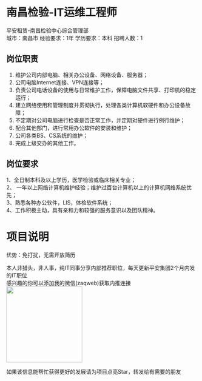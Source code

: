 # 南昌检验-IT运维工程师
平安租赁-南昌检验中心综合管理部  
城市：南昌市 经验要求：1年 学历要求：本科  招聘人数：1

## 岗位职责
1. 维护公司内部电脑、相关办公设备、网络设备、服务器；   
2. 公司电脑Internet连接、VPN连接等；   
3. 负责公司电话设备的使用与日常维护工作，保障电脑文件共享、打印机的稳定运行；   
4. 建立网络使用和管理制度并贯彻执行，处理各类计算机软硬件和办公设备故障；   
5. 不定期对公司电脑进行检查是否正常工作，并定期对硬件进行例行维护；   
6. 配合其他部门，进行常用办公软件的安装和维护；   
7. 公司各类BS、CS系统的维护；   
8. 完成上级交办的其他工作。

## 岗位要求
1、全日制本科及以上学历，医学检验或临床相关专业；   
2、 一年以上网络计算机维护经验；维护过百台计算机以上的计算机网络系统优先；   
3、熟悉各种办公软件，LIS，体检软件系统；   
4、工作积极主动，具有亲和力和较强的服务意识以及团队精神。

# 项目说明

优势：免打扰，无需开放简历

本人非猎头，非人事，纯IT同事分享内部推荐职位，每天更新平安集团2个月内发的IT职位  
感兴趣的你可以添加我的微信(zaqweb)获取内推连接  
<img src="https://github.com/zaqweb/PA-IT-JOBS/blob/master/WechatICode.jpeg"  height="200" width="200">

如果该信息能帮忙获得更好的发展请为项目点亮Star，转发给有需要的朋友




